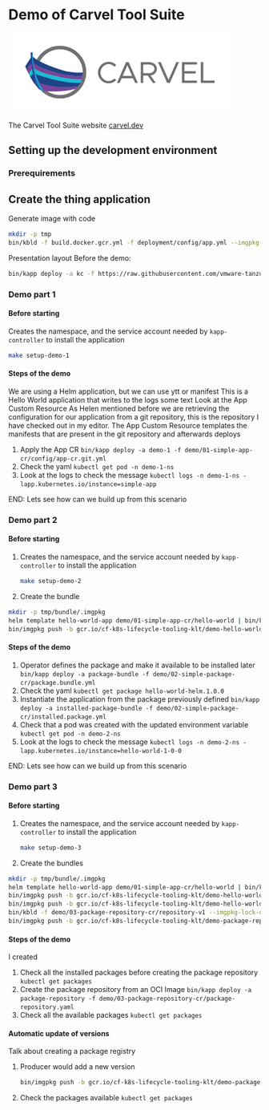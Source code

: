 # Demo of Carvel Tool Suite

![logo](assets/CarvelLogo.png)

The Carvel Tool Suite website [carvel.dev](https://carvel.dev)

## Setting up the development environment

### Prerequirements

## Create the thing application

Generate image with code

```bash
mkdir -p tmp
bin/kbld -f build.docker.gcr.yml -f deployment/config/app.yml --imgpkg-lock-output tmp/images.yml
```

Presentation layout Before the demo:

```bash
bin/kapp deploy -a kc -f https://raw.githubusercontent.com/vmware-tanzu/carvel-kapp-controller/dev-packaging/alpha-releases/v0.18.0-alpha.5.yml
```

### Demo part 1

#### Before starting

Creates the namespace, and the service account needed by `kapp-controller` to install the application

```bash
make setup-demo-1
```

#### Steps of the demo

We are using a Helm application, but we can use ytt or manifest This is a Hello World application that writes to the
logs some text Look at the App Custom Resource As Helen mentioned before we are retrieving the configuration for our
application from a git repository, this is the repository I have checked out in my editor. The App Custom Resource
templates the manifests that are present in the git repository and afterwards deploys

1. Apply the App CR
   `bin/kapp deploy -a demo-1 -f demo/01-simple-app-cr/config/app-cr.git.yml`
1. Check the yaml
   `kubectl get pod -n demo-1-ns`
1. Look at the logs to check the message
   `kubectl logs -n demo-1-ns -lapp.kubernetes.io/instance=simple-app`

END: Lets see how can we build up from this scenario

### Demo part 2

#### Before starting

1. Creates the namespace, and the service account needed by `kapp-controller` to install the application
   ```bash
   make setup-demo-2
   ```
1. Create the bundle

```bash
mkdir -p tmp/bundle/.imgpkg
helm template hello-world-app demo/01-simple-app-cr/hello-world | bin/kbld -f- --imgpkg-lock-output tmp/bundle/.imgpkg/images.yml
bin/imgpkg push -b gcr.io/cf-k8s-lifecycle-tooling-klt/demo-hello-world-bundle -f tmp/bundle/ -f demo/01-simple-app-cr/hello-world
```

#### Steps of the demo

1. Operator defines the package and make it available to be installed later
   `bin/kapp deploy -a package-bundle -f demo/02-simple-package-cr/package.bundle.yml`
1. Check the yaml
   `kubectl get package hello-world-helm.1.0.0`
1. Instantiate the application from the package previously defined
   `bin/kapp deploy -a installed-package-bundle -f demo/02-simple-package-cr/installed.package.yml`
1. Check that a pod was created with the updated environment variable
   `kubectl get pod -n demo-2-ns`
1. Look at the logs to check the message
   `kubectl logs -n demo-2-ns -lapp.kubernetes.io/instance=hello-world-1-0-0`

END: Lets see how can we build up from this scenario

### Demo part 3

#### Before starting

1. Creates the namespace, and the service account needed by `kapp-controller` to install the application
   ```bash
   make setup-demo-3
   ```
1. Create the bundles

```bash
mkdir -p tmp/bundle/.imgpkg
helm template hello-world-app demo/01-simple-app-cr/hello-world | bin/kbld -f- --imgpkg-lock-output tmp/bundle/.imgpkg/images.yml
bin/imgpkg push -b gcr.io/cf-k8s-lifecycle-tooling-klt/demo-hello-world-bundle -f tmp/bundle/ -f demo/03-package-repository-cr/hello-world-1.1.0
bin/imgpkg push -b gcr.io/cf-k8s-lifecycle-tooling-klt/demo-hello-world-bundle -f tmp/bundle/ -f demo/03-package-repository-cr/hello-world-2.0.0
bin/kbld -f demo/03-package-repository-cr/repository-v1 --imgpkg-lock-output tmp/package-repository-bundle/.imgpkg/images.yml 
bin/imgpkg push -b gcr.io/cf-k8s-lifecycle-tooling-klt/demo-package-repository:latest -f demo/03-package-repository-cr/repository-v1 -f tmp/package-repository-bundle
```

#### Steps of the demo

I created

1. Check all the installed packages before creating the package repository
   `kubectl get packages`
1. Create the package repository from an OCI Image
   `bin/kapp deploy -a package-repository -f demo/03-package-repository-cr/package-repository.yaml`
1. Check all the available packages
   `kubectl get packages`

#### Automatic update of versions

Talk about creating a package registry

1. Producer would add a new version
   ```bash
   bin/imgpkg push -b gcr.io/cf-k8s-lifecycle-tooling-klt/demo-package-repository:latest -f demo/03-package-repository-cr/repository-v2
   ```
1. Check the packages available
   `kubectl get packages`

